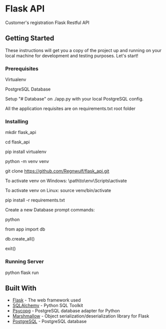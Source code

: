 # Flask API

Customer's registration Flask Restful API

## Getting Started

These instructions will get you a copy of the project up and running on your local machine for development and testing purposes. Let's start!

### Prerequisites

Virtualenv

PostgreSQL Database

Setup "# Database" on ./app.py with your local PostgreSQL config.

All the application requisites are on requirements.txt root folder

### Installing

mkdir flask_api

cd flask_api

pip install virtualenv

python -m venv venv

git clone https://github.com/Regnwulf/flask_api.git

To activate venv on Windows:
\path\to\env\Scripts\activate

To activate venv on Linux:
source venv/bin/activate

pip install -r requirements.txt

Create a new Database prompt commands:

python

from app import db

db.create_all()

exit()

### Running Server

python flask run

## Built With

* [Flask](https://flask.palletsprojects.com/en/1.1.x/) - The web framework used
* [SQLAlchemy](https://docs.sqlalchemy.org/en/13/) - Python SQL Toolkit
* [Psycopg](https://www.psycopg.org/docs/) - PostgreSQL database adapter for Python
* [Marshmallow](https://marshmallow.readthedocs.io/en/stable/examples.html/) - Object serialization/deserialization library for Flask
* [PostgreSQL](https://www.postgresql.org/docs/) - PostgreSQL database


